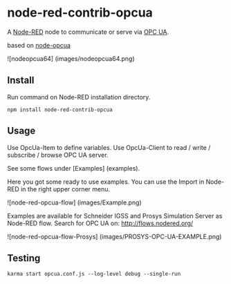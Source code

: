 node-red-contrib-opcua
========================

A <a href="http://nodered.org" target="_new">Node-RED</a> node to communicate or serve via [OPC UA](https://www.npmjs.com/package/node-opcua).

based on [node-opcua](http://node-opcua.github.io/)

![nodeopcua64] (images/nodeopcua64.png)

Install
-------

Run command on Node-RED installation directory.

	npm install node-red-contrib-opcua


Usage
-----

Use OpcUa-Item to define variables.
Use OpcUa-Client to read / write / subscribe / browse OPC UA server.

See some flows under [Examples] (examples).

Here you got some ready to use examples.
You can use the Import in Node-RED in the right upper corner menu.

![node-red-opcua-flow] (images/Example.png)

Examples are available for Schneider IGSS and Prosys Simulation Server as Node-RED flow.
Search for OPC UA on: http://flows.nodered.org/

![node-red-opcua-flow-Prosys] (images/PROSYS-OPC-UA-EXAMPLE.png)

Testing
------

    karma start opcua.conf.js --log-level debug --single-run
